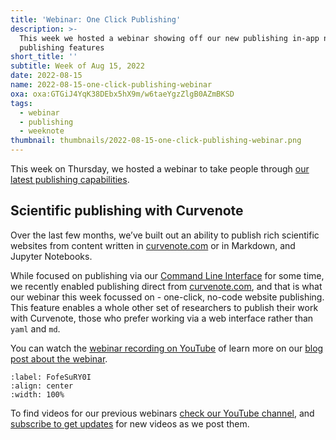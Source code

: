 ```yaml
---
title: 'Webinar: One Click Publishing'
description: >-
  This week we hosted a webinar showing off our new publishing in-app no-code
  publishing features
short_title: ''
subtitle: Week of Aug 15, 2022
date: 2022-08-15
name: 2022-08-15-one-click-publishing-webinar
oxa: oxa:GTGiJ4YqK38DEbx5hX9m/w6taeYgzZlgB0AZmBKSD
tags:
  - webinar
  - publishing
  - weeknote
thumbnail: thumbnails/2022-08-15-one-click-publishing-webinar.png
---
```


This week on Thursday, we hosted a webinar to take people through [our latest publishing capabilities](https://curvenote.com/blog/one-click-publishing-for-open-research).

## Scientific publishing with Curvenote

Over the last few months, we’ve built out an ability to publish rich scientific websites from content written in [curvenote.com](https://curvenote.com) or in Markdown, and Jupyter Notebooks.

While focused on publishing via our [Command Line Interface](https://curvenote.com/docs/cli) for some time, we recently enabled publishing direct from [curvenote.com](https://curvenote.com), and that is what our webinar this week focussed on - one-click, no-code website publishing. This feature enables a whole other set of researchers to publish their work with Curvenote, those who prefer working via a web interface rather than `yaml` and `md`.

You can watch the [webinar recording on YouTube](https://youtu.be/KhEReBPDang) of learn more on our [blog post about the webinar](https://curvenote.com/blog/one-click-publishing-for-open-research).

```{iframe} https://www.youtube-nocookie.com/embed/KhEReBPDang
:label: FofeSuRY0I
:align: center
:width: 100%
```

To find videos for our previous webinars [check our YouTube channel](https://www.youtube.com/channel/UCbIypbbP5iH7MgdgDypWiMQ), and [subscribe to get updates](https://www.youtube.com/channel/UCbIypbbP5iH7MgdgDypWiMQ?sub_confirmation=1) for new videos as we post them.
